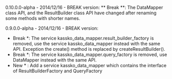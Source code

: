 0.10.0.0-alpha - 2014/12/16 - BREAK version:
** Break **: The DataMapper class API, and the ResultBuilder class API have changed after renaming some methods with shorter names.

0.9.0.0-alpha - 2014/12/16 - BREAK version:
* Break *: The service kassko_data_mapper.result_builder_factory is removed, use the service kassko_data_mapper instead with the same API. Exception the create() method is replaced by createResultBuilder().
* Break *: The service kassko_data_mapper.query_factory is removed, use DataMapper instead with the same API.
* New * : Add a service kassko_data_mapper which contains the interface of ResultBuilderFactory and QueryFactory
